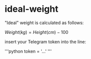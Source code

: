 # ideal-weight
"Ideal" weight is calculated as follows:

$Weight (kg) = Height (cm) - 100$

insert your Telegram token into the line:

'''python
token = '...'
'''
